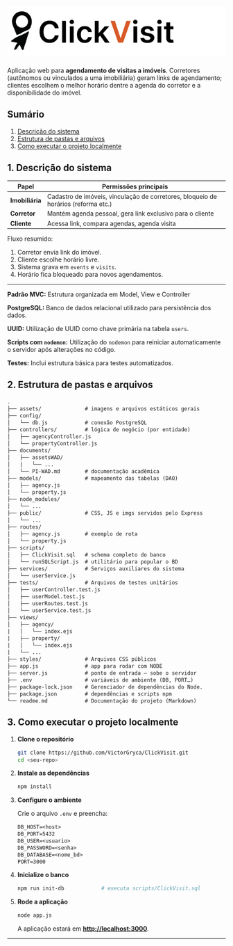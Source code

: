 
![ClickVisit](documents/assetsWAD/logoClickVisitBranco.png) 
----
Aplicação web para **agendamento de visitas a imóveis**. Corretores (autônomos ou vinculados a uma imobiliária) geram links de agendamento; clientes escolhem o melhor horário dentre a agenda do corretor e a disponibilidade do imóvel.

## Sumário

1. [Descrição do sistema](#c1)  
2. [Estrutura de pastas e arquivos](#c2)  
3. [Como executar o projeto localmente](#c3)  


## <a name="c1"></a>1. Descrição do sistema

| Papel           | Permissões principais                                                              |
| --------------- | ---------------------------------------------------------------------------------- |
| **Imobiliária** | Cadastro de imóveis, vinculação de corretores, bloqueio de horários (reforma etc.) |
| **Corretor**    | Mantém agenda pessoal, gera link exclusivo para o cliente                          |
| **Cliente**     | Acessa link, compara agendas, agenda visita                                        |

Fluxo resumido:

1. Corretor envia link do imóvel.
2. Cliente escolhe horário livre.
3. Sistema grava em `events` e `visits`.
4. Horário fica bloqueado para novos agendamentos.

---

**Padrão MVC:** Estrutura organizada em Model, View e Controller

**PostgreSQL:** Banco de dados relacional utilizado para persistência dos dados.

**UUID:** Utilização de UUID como chave primária na tabela `users`.

**Scripts com `nodemon`:** Utilização do `nodemon` para reiniciar automaticamente o servidor após alterações no código.

**Testes:** Inclui estrutura básica para testes automatizados.



## <a name="c2"></a>2. Estrutura de pastas e arquivos

```text
.
├── assets/              # imagens e arquivos estáticos gerais
├── config/
│   └── db.js            # conexão PostgreSQL
├── controllers/         # lógica de negócio (por entidade)
│   ├── agencyController.js
│   └── propertyController.js
├── documents/
│   ├── assetsWAD/
│   |   └── ...
│   └── PI-WAD.md        # documentação acadêmica
├── models/              # mapeamento das tabelas (DAO)
│   ├── agency.js
│   └── property.js
├── node_modules/ 
│   └── ...
├── public/              # CSS, JS e imgs servidos pelo Express
│   └── ...
├── routes/
│   ├── agency.js        # exemplo de rota
│   └── property.js
├── scripts/
│   ├── ClickVisit.sql   # schema completo do banco
│   └── runSQLScript.js  # utilitário para popular o BD
├── services/            # Serviços auxiliares do sistema
│   └── userService.js
├── tests/               # Arquivos de testes unitários
│   ├── userController.test.js
│   ├── userModel.test.js
│   ├── userRoutes.test.js
│   └── userService.test.js
├── views/ 
│   ├── agency/
|   │   └── index.ejs
|   ├── property/
|   │   └── index.ejs
|   └── ...
├── styles/              # Arquivos CSS públicos
├── app.js               # app para rodar com NODE
├── server.js            # ponto de entrada — sobe o servidor
├── .env                 # variáveis de ambiente (DB, PORT…)
├── package-lock.json    # Gerenciador de dependências do Node.
├── package.json         # dependências e scripts npm
└── readme.md            # Documentação do projeto (Markdown)
```

## <a name="c3"></a>3. Como executar o projeto localmente

1. **Clone o repositório**

   ```bash
   git clone https://github.com/VictorGryca/ClickVisit.git
   cd <seu-repo>
   ```

2. **Instale as dependências**

   ```bash
   npm install
   ```

3. **Configure o ambiente**

   Crie o arquivo `.env` e preencha:

   ```env
   DB_HOST=<host>
   DB_PORT=5432
   DB_USER=<usuario>
   DB_PASSWORD=<senha>
   DB_DATABASE=<nome_bd>
   PORT=3000
   ```

4. **Inicialize o banco**

   ```bash
   npm run init-db            # executa scripts/ClickVisit.sql
   ```

5. **Rode a aplicação**

   ```bash
   node app.js               
   ```

   A aplicação estará em **[http://localhost:3000](http://localhost:3000)**.

---

